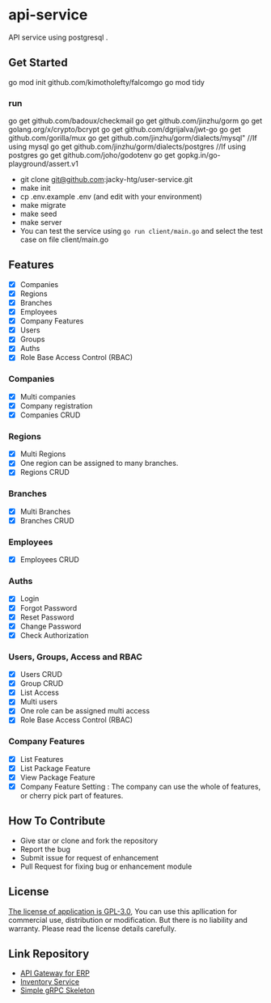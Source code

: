 # api-service
API service using   postgresql . 


## Get Started

go mod init github.com/kimotholefty/falcomgo
go mod tidy 

### run

go get github.com/badoux/checkmail
go get github.com/jinzhu/gorm
go get golang.org/x/crypto/bcrypt
go get github.com/dgrijalva/jwt-go
go get github.com/gorilla/mux
go get github.com/jinzhu/gorm/dialects/mysql" //If using mysql 
go get github.com/jinzhu/gorm/dialects/postgres //If using postgres
go get github.com/joho/godotenv
go get gopkg.in/go-playground/assert.v1




- git clone git@github.com:jacky-htg/user-service.git
- make init
- cp .env.example .env (and edit with your environment)
- make migrate
- make seed
- make server
- You can test the service using `go run client/main.go` and select the test case on file client/main.go

## Features
- [X] Companies
- [X] Regions
- [X] Branches
- [X] Employees
- [X] Company Features
- [X] Users
- [X] Groups
- [X] Auths
- [X] Role Base Access Control (RBAC)

### Companies
- [X] Multi companies
- [X] Company registration
- [X] Companies CRUD

### Regions
- [X] Multi Regions
- [X] One region can be assigned to many branches.
- [X] Regions CRUD

### Branches
- [X] Multi Branches
- [X] Branches CRUD

### Employees
- [X] Employees CRUD

### Auths
- [X] Login
- [X] Forgot Password
- [X] Reset Password
- [X] Change Password
- [X] Check Authorization 

### Users, Groups, Access and RBAC
- [X] Users CRUD
- [X] Group CRUD
- [X] List Access
- [X] Multi users
- [X] One role can be assigned multi access
- [X] Role Base Access Control (RBAC)

### Company Features
- [X] List Features
- [X] List Package Feature
- [X] View Package Feature
- [X] Company Feature Setting : The company can use the whole of features, or cherry pick part of features.

## How To Contribute
- Give star or clone and fork the repository
- Report the bug
- Submit issue for request of enhancement
- Pull Request for fixing bug or enhancement module 

## License
[The license of application is GPL-3.0](https://github.com/jacky-htg/user-service/blob/main/LICENSE), You can use this apllication for commercial use, distribution or modification. But there is no liability and warranty. Please read the license details carefully.

## Link Repository
- [API Gateway for ERP](https://github.com/jacky-htg/api-gateway-service)
- [Inventory Service](https://github.com/jacky-htg/inventory-service)
- [Simple gRPC Skeleton](https://github.com/jacky-htg/grpc-skeleton)